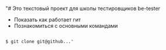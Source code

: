 "# Это текстовый проект для школы тестировщиков be-tester
+ Показать как работает гит
+ Познакомиться с основными командами

```bash

$ git clone git@github..."